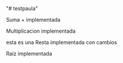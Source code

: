 "# testpaula" 

Suma + implementada

Multiplicacion implementada

esta es una Resta implementada con cambios


Raiz implementada
